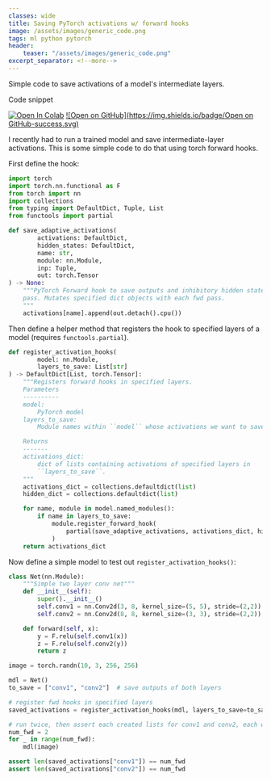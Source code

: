 ```yaml
---
classes: wide
title: Saving PyTorch activations w/ forward hooks
image: /assets/images/generic_code.png
tags: ml python pytorch
header:
    teaser: "/assets/images/generic_code.png"
excerpt_separator: <!--more-->
---
```

Simple code to save activations of a model's intermediate layers.
<!--more-->

Code snippet 
<!--more-->

[![Open In Colab](https://colab.research.google.com/assets/colab-badge.svg)](https://colab.research.google.com/github/lyndond/lyndond.github.io/blob/master/code/2021-04-14-saving-activations.ipynb)
[![Open on GitHub](https://img.shields.io/badge/Open on GitHub-success.svg)](https://github.com/lyndond/lyndond.github.io/blob/master/code/2021-04-14-saving-activations.ipynb)

I recently had to run a trained model and save intermediate-layer activations.
This is some simple code to do that using torch forward hooks.

First define the hook:
```python
import torch
import torch.nn.functional as F
from torch import nn
import collections
from typing import DefaultDict, Tuple, List
from functools import partial

def save_adaptive_activations(
        activations: DefaultDict,
        hidden_states: DefaultDict,
        name: str,
        module: nn.Module,
        inp: Tuple,
        out: torch.Tensor
) -> None:
    """PyTorch Forward hook to save outputs and inhibitory hidden state at each forward
    pass. Mutates specified dict objects with each fwd pass.
    """
    activations[name].append(out.detach().cpu())
```

Then define a helper method that registers the hook to specified layers of a model 
(requires `functools.partial`).
```python
def register_activation_hooks(
        model: nn.Module,
        layers_to_save: List[str]
) -> DefaultDict[List, torch.Tensor]:
    """Registers forward hooks in specified layers.
    Parameters
    ----------
    model:
        PyTorch model
    layers_to_save:
        Module names within ``model`` whose activations we want to save.

    Returns
    -------
    activations_dict:
        dict of lists containing activations of specified layers in
        ``layers_to_save``.
    """
    activations_dict = collections.defaultdict(list)
    hidden_dict = collections.defaultdict(list)

    for name, module in model.named_modules():
        if name in layers_to_save:
            module.register_forward_hook(
                partial(save_adaptive_activations, activations_dict, hidden_dict, name)
            )
    return activations_dict
```
Now define a simple model to test out `register_activation_hooks()`:
```python
class Net(nn.Module):
    """Simple two layer conv net"""
    def __init__(self):
        super().__init__()
        self.conv1 = nn.Conv2d(3, 8, kernel_size=(5, 5), stride=(2,2))
        self.conv2 = nn.Conv2d(8, 8, kernel_size=(3, 3), stride=(2,2))

    def forward(self, x):
        y = F.relu(self.conv1(x))
        z = F.relu(self.conv2(y))
        return z

image = torch.randn(10, 3, 256, 256)

mdl = Net()
to_save = ["conv1", "conv2"]  # save outputs of both layers

# register fwd hooks in specified layers
saved_activations = register_activation_hooks(mdl, layers_to_save=to_save)

# run twice, then assert each created lists for conv1 and conv2, each with length 2
num_fwd = 2
for _ in range(num_fwd):
    mdl(image)

assert len(saved_activations["conv1"]) == num_fwd
assert len(saved_activations["conv2"]) == num_fwd
```